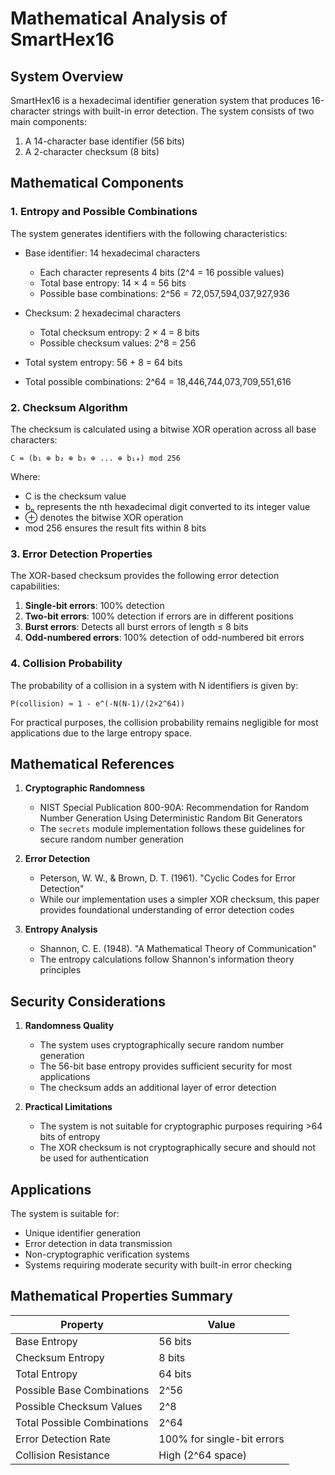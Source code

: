 # Mathematical Analysis of SmartHex16

## System Overview

SmartHex16 is a hexadecimal identifier generation system that produces 16-character strings with built-in error detection. The system consists of two main components:
1. A 14-character base identifier (56 bits)
2. A 2-character checksum (8 bits)

## Mathematical Components

### 1. Entropy and Possible Combinations

The system generates identifiers with the following characteristics:

- Base identifier: 14 hexadecimal characters
  - Each character represents 4 bits (2^4 = 16 possible values)
  - Total base entropy: 14 × 4 = 56 bits
  - Possible base combinations: 2^56 = 72,057,594,037,927,936

- Checksum: 2 hexadecimal characters
  - Total checksum entropy: 2 × 4 = 8 bits
  - Possible checksum values: 2^8 = 256

- Total system entropy: 56 + 8 = 64 bits
- Total possible combinations: 2^64 = 18,446,744,073,709,551,616

### 2. Checksum Algorithm

The checksum is calculated using a bitwise XOR operation across all base characters:

```
C = (b₁ ⊕ b₂ ⊕ b₃ ⊕ ... ⊕ b₁₄) mod 256
```

Where:
- C is the checksum value
- bₙ represents the nth hexadecimal digit converted to its integer value
- ⊕ denotes the bitwise XOR operation
- mod 256 ensures the result fits within 8 bits

### 3. Error Detection Properties

The XOR-based checksum provides the following error detection capabilities:

1. **Single-bit errors**: 100% detection
2. **Two-bit errors**: 100% detection if errors are in different positions
3. **Burst errors**: Detects all burst errors of length ≤ 8 bits
4. **Odd-numbered errors**: 100% detection of odd-numbered bit errors

### 4. Collision Probability

The probability of a collision in a system with N identifiers is given by:

```
P(collision) ≈ 1 - e^(-N(N-1)/(2×2^64))
```

For practical purposes, the collision probability remains negligible for most applications due to the large entropy space.

## Mathematical References

1. **Cryptographic Randomness**
   - NIST Special Publication 800-90A: Recommendation for Random Number Generation Using Deterministic Random Bit Generators
   - The `secrets` module implementation follows these guidelines for secure random number generation

2. **Error Detection**
   - Peterson, W. W., & Brown, D. T. (1961). "Cyclic Codes for Error Detection"
   - While our implementation uses a simpler XOR checksum, this paper provides foundational understanding of error detection codes

3. **Entropy Analysis**
   - Shannon, C. E. (1948). "A Mathematical Theory of Communication"
   - The entropy calculations follow Shannon's information theory principles

## Security Considerations

1. **Randomness Quality**
   - The system uses cryptographically secure random number generation
   - The 56-bit base entropy provides sufficient security for most applications
   - The checksum adds an additional layer of error detection

2. **Practical Limitations**
   - The system is not suitable for cryptographic purposes requiring >64 bits of entropy
   - The XOR checksum is not cryptographically secure and should not be used for authentication

## Applications

The system is suitable for:
- Unique identifier generation
- Error detection in data transmission
- Non-cryptographic verification systems
- Systems requiring moderate security with built-in error checking

## Mathematical Properties Summary

| Property | Value |
|----------|-------|
| Base Entropy | 56 bits |
| Checksum Entropy | 8 bits |
| Total Entropy | 64 bits |
| Possible Base Combinations | 2^56 |
| Possible Checksum Values | 2^8 |
| Total Possible Combinations | 2^64 |
| Error Detection Rate | 100% for single-bit errors |
| Collision Resistance | High (2^64 space) | 